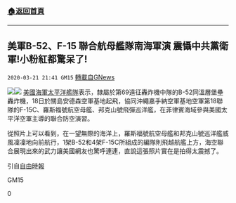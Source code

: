 ###  [:house:返回首頁](https://github.com/ourhimalayas/txt)
---

## 美軍B-52、F-15 聯合航母艦隊南海軍演 震懾中共黨衛軍!小粉紅都驚呆了!
`2020-03-21 21:41 GM15` [轉載自GNews](https://gnews.org/zh-hant/148168/)

![](https://s3-ap-northeast-1.amazonaws.com/news.guo.offload.media/wp-content/uploads/2020/03/21213630/89926510_10157995923007970_7790525690838777856_o.jpg)![](https://s3-ap-northeast-1.amazonaws.com/news.guo.offload.media/wp-content/uploads/2020/03/21213639/Noname-18.jpg)
[美國海軍太平洋艦隊](https://www.facebook.com/USPacificFleet/photos/a.141807462969/10157995922997970/?type=3&amp;theater)表示，隸屬於第69遠征轟炸機中隊的B-52同溫層堡壘轟炸機，18日於關島安德森空軍基地起飛，協同沖繩嘉手納空軍基地空軍第18聯隊的F-15C、羅斯福號航空母艦、邦克山號飛彈巡洋艦，在菲律賓海域參與美國太平洋空軍主導的聯合防空演習。

從照片上可以看到，在一望無際的海洋上，羅斯福號航空母艦和邦克山號巡洋艦威風凜凜地向前航行，1架B-52和4架F-15C所組成的編隊則飛越航艦上方，海空聯合展現出來的武力讓美國網友也驚呼連連，直說這張照片實在是拍得太震撼了。

引自[自由時報](https://news.ltn.com.tw/news/world/breakingnews/3107534)

GM15

0
